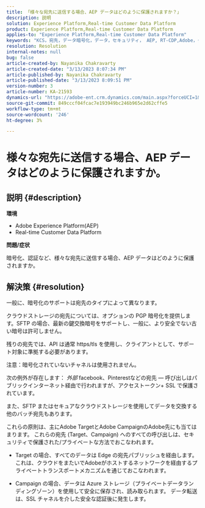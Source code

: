 ```yaml
---
title: 「様々な宛先に送信する場合、AEP データはどのように保護されますか？」
description: 説明
solution: Experience Platform,Real-time Customer Data Platform
product: Experience Platform,Real-time Customer Data Platform
applies-to: "Experience Platform,Real-time Customer Data Platform"
keywords: "KCS，宛先，データ暗号化，データ，セキュリティ， AEP, RT-CDP,Adobe，ターゲット，キャンペーン"
resolution: Resolution
internal-notes: null
bug: false
article-created-by: Nayanika Chakravarty
article-created-date: "3/13/2023 8:07:34 PM"
article-published-by: Nayanika Chakravarty
article-published-date: "3/13/2023 8:09:51 PM"
version-number: 3
article-number: KA-21593
dynamics-url: "https://adobe-ent.crm.dynamics.com/main.aspx?forceUCI=1&pagetype=entityrecord&etn=knowledgearticle&id=702212af-dac1-ed11-83ff-6045bd0065b6"
source-git-commit: 849cccf04fcac7e193949bc246b965e2d62cffe5
workflow-type: tm+mt
source-wordcount: '246'
ht-degree: 3%

---
```


# 様々な宛先に送信する場合、AEP データはどのように保護されますか。

## 説明 {#description}


<b>環境</b>

- Adobe Experience Platform(AEP)
- Real-time Customer Data Platform


<b>問題/症状</b>

暗号化、認証など、様々な宛先に送信する場合、AEP データはどのように保護されますか。


## 解決策 {#resolution}


一般に、暗号化のサポートは宛先のタイプによって異なります。

クラウドストレージの宛先については、オプションの PGP 暗号化を提供します。SFTP の場合、最新の鍵交換暗号をサポートし、一般に、より安全でない古い暗号は許可しません。

残りの宛先では、API は通常 https/tls を使用し、クライアントとして、サポート対象に準拠する必要があります。

注意：暗号化されていないチャネルは使用されません。

次の例外が存在します： *外部* facebook、Pinterestなどの宛先  — 呼び出しはパブリックインターネット経由で行われますが、アクセストークン+ SSL で保護されています。

また、SFTP またはセキュアなクラウドストレージを使用してデータを交換する他のバッチ宛先もあります。



これらの原則は、主にAdobe TargetとAdobe CampaignのAdobe先にも当てはまります。 これらの宛先 (Target、Campaign) へのすべての呼び出しは、セキュリティで保護された/プライベートな方法でおこなわれます。

- Target の場合、すべてのデータは Edge の宛先パブリッシュを経由します。これは、クラウドをまたいでAdobeがホストするネットワークを経由するプライベートトランスポートメカニズムを通じておこなわれます。

- Campaign の場合、データは Azure ストレージ（プライベートデータランディングゾーン）を使用して安全に保存され、読み取られます。 データ転送は、SSL チャネルを介した安全な認証後に発生します。


